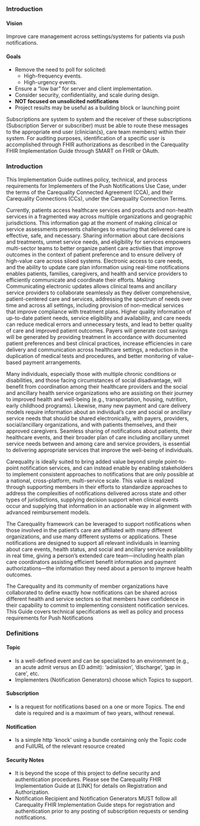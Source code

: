 ### Introduction
#### Vision
Improve care management across settings/systems for patients via push notifications.

#### Goals
* Remove the need to poll for solicited:
  *  High-frequency events.
  *  High-urgency events.
* Ensure a “low bar” for server and client implementation.
* Consider security, confidentiality, and scale during design.
* **NOT focused on unsolicited notifications**
* Project results may be useful as a building block or launching point

Subscriptions are system to system and the receiver of these subscriptions (Subscription Server or subscriber) must be able to route these messages to the appropriate end user (clinician(s), care team members) within their system. For auditing purposes, identification of a specific user is accomplished through FHIR authorizations as described in the Carequality FHIR Implementation Guide through SMART on FHIR or OAuth.

### Introduction
This Implementation Guide outlines policy, technical, and process requirements for Implementers of the Push Notifications Use Case, under the terms of the Carequality Connected Agreement (CCA), and their Carequality Connections (CCs), under the Carequality Connection Terms.

Currently, patients access healthcare services and products and non-health services in a fragmented way across multiple organizations and geographic jurisdictions. This information gap at the moment of making clinical or service assessments presents challenges to ensuring that delivered care is effective, safe, and necessary. Sharing information about care decisions and treatments, unmet service needs, and eligibility for services empowers multi-sector teams to better organize patient care activities that improve outcomes in the context of patient preference and to ensure delivery of high-value care across siloed systems. Electronic access to care needs, and the ability to update care plan information using real-time notifications enables patients, families, caregivers, and health and service providers to efficiently communicate and coordinate their efforts. Making Communicating electronic updates allows clinical teams and ancillary service providers to collaborate seamlessly as they deliver comprehensive, patient-centered care and services, addressing the spectrum of needs over time and across all settings, including provision of non-medical services that improve compliance with treatment plans. Higher quality information of up-to-date patient needs, service eligibility and availability, and care needs can reduce medical errors and unnecessary tests, and lead to better quality of care and improved patient outcomes. Payers will generate cost savings will be generated by providing treatment in accordance with documented patient preferences and best clinical practices, increase efficiencies in care delivery and communication across healthcare settings, a reduction in the duplication of medical tests and procedures, and better monitoring of value-based payment arrangements.

Many individuals, especially those with multiple chronic conditions or disabilities, and those facing circumstances of social disadvantage, will benefit from coordination among their healthcare providers and the social and ancillary health service organizations who are assisting on their journey to improved health and well-being (e.g., transportation, housing, nutrition, early childhood programs). Likewise, many new payment and care delivery models require information about an individual’s care and social or ancillary service needs that should be shared electronically, with payers, providers, social/ancillary organizations, and with patients themselves, and their approved caregivers. Seamless sharing of notifications about patients, their healthcare events, and their broader plan of care including ancillary unmet service needs between and among care and service providers, is essential to delivering appropriate services that improve the well-being of individuals.

Carequality is ideally suited to bring added value beyond simple point-to-point notification services, and can instead enable by enabling stakeholders to implement consistent approaches to notifications that are only possible at a national, cross-platform, multi-service scale. This value is realized through supporting members in their efforts to standardize approaches to address the complexities of notifications delivered across state and other types of jurisdictions, supplying decision support when clinical events occur and supplying that information in an actionable way in alignment with advanced reimbursement models.

The Carequality framework can be leveraged to support notifications when those involved in the patient’s care are affiliated with many different organizations, and use many different systems or applications. These notifications are designed to support all relevant individuals in learning about care events, health status, and social and ancillary service availability in real time, giving a person’s extended care team—including health plan care coordinators assisting efficient benefit information and payment authorizations—the information they need about a person to improve health outcomes.

The Carequality and its community of member organizations have collaborated to define exactly how notifications can be shared across different health and service sectors so that members have confidence in their capability to commit to implementing consistent notification services. This Guide covers technical specifications as well as policy and process requirements for Push Notifications

### Definitions
#### Topic
* Is a well-defined event and can be specialized to an environment (e.g., an acute admit versus an ED admit): ‘admission’, ‘discharge’, ‘gap in care', etc.
* Implementers (Notification Generators) choose which Topics to support.

#### Subscription
* Is a request for notifications based on a one or more Topics.  The end date is required and is a maximum of two years, without renewal.

#### Notification
* Is a simple http 'knock' using a bundle containing only the Topic code and FullURL of the relevant resource created

#### Security Notes
* It is beyond the scope of this project to define security and authentication procedures. Please see the Carequality FHIR Implementation Guide at [LINK] for details on Registration and Authorization.
* Notification Recipient and Notification Generators MUST follow all Carequality FHIR Implementation Guide steps for registration and authentication prior to any posting of subscription requests or sending notifications.
